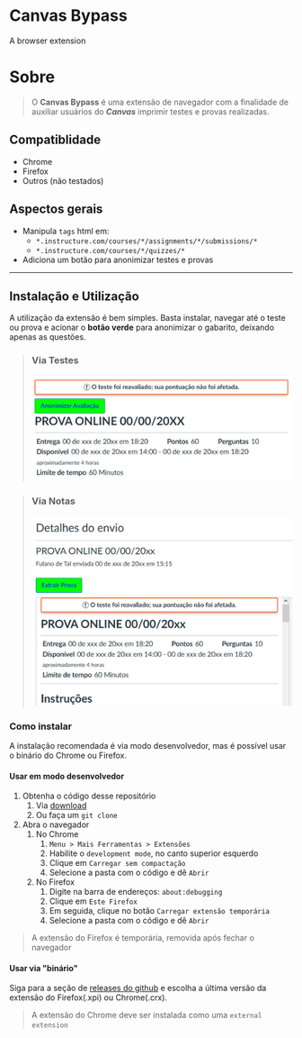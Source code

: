 # Canvas Bypass
A browser extension

# Sobre

> O **Canvas Bypass** é uma extensão de navegador com a finalidade de auxiliar usuários do ***Canvas*** imprimir testes e provas  realizadas.

## Compatiblidade
* Chrome
* Firefox
* Outros (não testados) 

## Aspectos gerais

* Manipula `tags` html em:
  * `*.instructure.com/courses/*/assignments/*/submissions/*`
  * `*.instructure.com/courses/*/quizzes/*`
* Adiciona um botão para anonimizar testes e provas

***
## Instalação e Utilização

A utilização da extensão é bem simples. Basta instalar, navegar até o teste ou prova e acionar o **botão verde** para anonimizar o gabarito, deixando apenas as questões.

> ### Via Testes
> ![Via Testes/Provas](https://raw.githubusercontent.com/println/chrome-extension-bypass/master/.doc/via-testes.png)

> ### Via Notas
> ![Via Notas](https://raw.githubusercontent.com/println/chrome-extension-bypass/master/.doc/via-notas.png)

### Como instalar
A instalação recomendada é via modo desenvolvedor, mas é possível usar o binário do Chrome ou Firefox.

#### Usar em modo desenvolvedor
1. Obtenha o código desse repositório
   1. Via [download](https://github.com/println/chrome-extension-bypass/archive/refs/heads/master.zip) 
   2. Ou faça um `git clone` 
2. Abra o navegador
   1. No Chrome
      1. `Menu > Mais Ferramentas > Extensões`
      2. Habilite o `development mode`, no canto superior esquerdo
      3. Clique em `Carregar sem compactação`
      4. Selecione a pasta com o código e dê `Abrir`
   2. No Firefox
      1. Digite na barra de endereços: `about:debugging`
      2. Clique em `Este Firefox`
      3. Em seguida, clique no botão `Carregar extensão temporária`
      4. Selecione a pasta com o código e dê `Abrir`

> A extensão do Firefox é temporária, removida após fechar o navegador 

#### Usar via "binário"
Siga para a seção de [releases do github](https://github.com/println/chrome-extension-bypass/releases) e escolha a última versão da extensão do Firefox(.xpi) ou Chrome(.crx).

> A extensão do Chrome deve ser instalada como uma `external extension`

